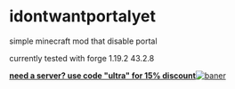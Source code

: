 # idontwantportalyet
simple minecraft mod that disable portal

currently tested with forge 1.19.2 43.2.8

[**need a server? use code "ultra" for 15% discount**![baner](https://media.discordapp.net/attachments/1105236685064765481/1105608993554038784/ultra.png)](https://billing.kinetichosting.net/aff.php?aff=349)

